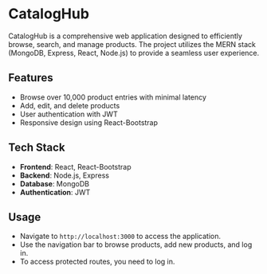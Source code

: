 # CatalogHub

CatalogHub is a comprehensive web application designed to efficiently browse, search, and manage products. The project utilizes the MERN stack (MongoDB, Express, React, Node.js) to provide a seamless user experience.

## Features

- Browse over 10,000 product entries with minimal latency
- Add, edit, and delete products
- User authentication with JWT
- Responsive design using React-Bootstrap

## Tech Stack

- **Frontend**: React, React-Bootstrap
- **Backend**: Node.js, Express
- **Database**: MongoDB
- **Authentication**: JWT


## Usage

- Navigate to `http://localhost:3000` to access the application.
- Use the navigation bar to browse products, add new products, and log in.
- To access protected routes, you need to log in.




